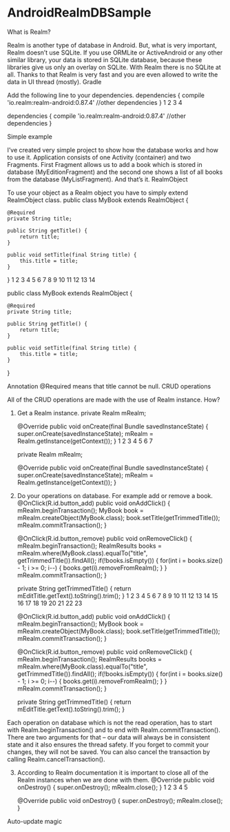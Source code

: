 # AndroidRealmDBSample
What is Realm?

Realm is another type of database in Android. But, what is very important, Realm doesn’t use SQLite. If you use ORMLite or ActiveAndroid or any other similar library, your data is stored in SQLite database, because these libraries give us only an overlay on SQLite. With Realm there is no SQLite at all. Thanks to that Realm is very fast and you are even allowed to write the data in UI thread (mostly).
Gradle

Add the following line to your dependencies.
dependencies {
    compile 'io.realm:realm-android:0.87.4'
    //other dependencies
}
1
2
3
4
	
dependencies {
    compile 'io.realm:realm-android:0.87.4'
    //other dependencies
}

Simple example

I’ve created very simple project to show how the database works and how to use it. Application consists of one Activity (container) and two Fragments. First Fragment allows us to add a book which is stored in database (MyEditionFragment) and the second one shows a list of all books from the database (MyListFragment). And that’s it.
RealmObject

To use your object as a Realm object you have to simply extend RealmObject class.
public class MyBook extends RealmObject {

    @Required
    private String title;

    public String getTitle() {
        return title;
    }

    public void setTitle(final String title) {
        this.title = title;
    }

}
1
2
3
4
5
6
7
8
9
10
11
12
13
14
	
public class MyBook extends RealmObject {
 
    @Required
    private String title;
 
    public String getTitle() {
        return title;
    }
 
    public void setTitle(final String title) {
        this.title = title;
    }
 
}

Annotation @Required means that title cannot be null.
CRUD operations

All of the CRUD operations are made with the use of Realm instance. How?

1. Get a Realm instance.
    private Realm mRealm;

    @Override
    public void onCreate(final Bundle savedInstanceState) {
        super.onCreate(savedInstanceState);
        mRealm = Realm.getInstance(getContext());
    }
1
2
3
4
5
6
7
	
    private Realm mRealm;
 
    @Override
    public void onCreate(final Bundle savedInstanceState) {
        super.onCreate(savedInstanceState);
        mRealm = Realm.getInstance(getContext());
    }

2. Do your operations on database. For example add or remove a book.
    @OnClick(R.id.button_add)
    public void onAddClick() {
        mRealm.beginTransaction();
        MyBook book = mRealm.createObject(MyBook.class);
        book.setTitle(getTrimmedTitle());
        mRealm.commitTransaction();
    }

    @OnClick(R.id.button_remove)
    public void onRemoveClick() {
        mRealm.beginTransaction();
        RealmResults<MyBook> books = mRealm.where(MyBook.class).equalTo("title", getTrimmedTitle()).findAll();
        if(!books.isEmpty()) {
            for(int i = books.size() - 1; i >= 0; i--) {
                books.get(i).removeFromRealm();
            }
        }
        mRealm.commitTransaction();
    }

    private String getTrimmedTitle() {
        return mEditTitle.getText().toString().trim();
    }
1
2
3
4
5
6
7
8
9
10
11
12
13
14
15
16
17
18
19
20
21
22
23
	
    @OnClick(R.id.button_add)
    public void onAddClick() {
        mRealm.beginTransaction();
        MyBook book = mRealm.createObject(MyBook.class);
        book.setTitle(getTrimmedTitle());
        mRealm.commitTransaction();
    }
 
    @OnClick(R.id.button_remove)
    public void onRemoveClick() {
        mRealm.beginTransaction();
        RealmResults<MyBook> books = mRealm.where(MyBook.class).equalTo("title", getTrimmedTitle()).findAll();
        if(!books.isEmpty()) {
            for(int i = books.size() - 1; i >= 0; i--) {
                books.get(i).removeFromRealm();
            }
        }
        mRealm.commitTransaction();
    }
 
    private String getTrimmedTitle() {
        return mEditTitle.getText().toString().trim();
    }

Each operation on database which is not the read operation, has to start with Realm.beginTransaction() and to end with Realm.commitTransaction(). There are two arguments for that – our data will always be in consistent state and it also ensures the thread safety. If you forget to commit your changes, they will not be saved. You can also cancel the transaction by calling Realm.cancelTransaction().

3. According to Realm documentation it is important to close all of the Realm instances when we are done with them.
    @Override
    public void onDestroy() {
        super.onDestroy();
        mRealm.close();
    }
1
2
3
4
5
	
    @Override
    public void onDestroy() {
        super.onDestroy();
        mRealm.close();
    }

Auto-update magic

